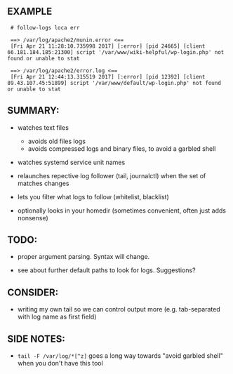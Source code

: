 ## EXAMPLE
```
 # follow-logs loca err

 ==> /var/log/apache2/munin.error <==
 [Fri Apr 21 11:28:10.735998 2017] [:error] [pid 24665] [client 66.181.184.185:21300] script '/var/www/wiki-helpful/wp-login.php' not found or unable to stat

 ==> /var/log/apache2/error.log <==
 [Fri Apr 21 12:44:13.315519 2017] [:error] [pid 12392] [client 89.43.107.45:51899] script '/var/www/default/wp-login.php' not found or unable to stat

```

## SUMMARY:
- watches text files
  - avoids old files logs
  - avoids compressed logs and binary files, to avoid a garbled shell
- watches systemd service unit names
- relaunches repective log follower (tail, journalctl) when the set of matches changes

- lets you filter what logs to follow (whitelist, blacklist)

- optionally looks in your homedir (sometimes convenient, often just adds nonsense)



## TODO:
- proper argument parsing. Syntax will change.

- see about further default paths to look for logs. Suggestions?


## CONSIDER:
- writing my own tail so we can control output more (e.g. tab-separated with log name as first field)



## SIDE NOTES:
- `tail -F /var/log/*[^z]` goes a long way towards "avoid garbled shell" when you don't have this tool

